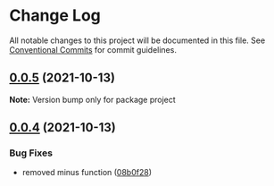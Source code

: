 # Change Log

All notable changes to this project will be documented in this file.
See [Conventional Commits](https://conventionalcommits.org) for commit guidelines.

## [0.0.5](https://github.com/lewisblackburn/typegraphql-prisma-apollo-react/compare/v0.0.4...v0.0.5) (2021-10-13)

**Note:** Version bump only for package project





## [0.0.4](https://github.com/lewisblackburn/typegraphql-prisma-apollo-react/compare/v0.0.3...v0.0.4) (2021-10-13)


### Bug Fixes

* removed minus function ([08b0f28](https://github.com/lewisblackburn/typegraphql-prisma-apollo-react/commit/08b0f281f6c1b19ff1255efdc64ab3829705222a))
